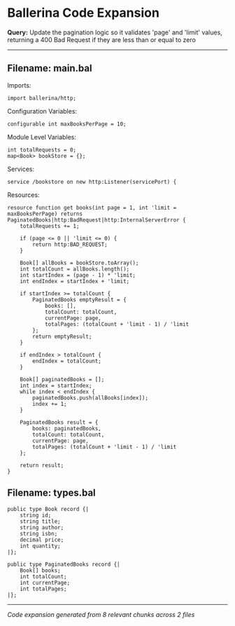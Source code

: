 # Ballerina Code Expansion

**Query:** Update the pagination logic so it validates 'page' and 'limit' values, returning a 400 Bad Request if they are less than or equal to zero

---

## Filename: main.bal

Imports:
```ballerina
import ballerina/http;
```

Configuration Variables:
```ballerina
configurable int maxBooksPerPage = 10;
```

Module Level Variables:
```ballerina
int totalRequests = 0;
map<Book> bookStore = {};
```

Services:
```ballerina
service /bookstore on new http:Listener(servicePort) {
```

Resources:
```ballerina
resource function get books(int page = 1, int 'limit = maxBooksPerPage) returns PaginatedBooks|http:BadRequest|http:InternalServerError {
    totalRequests += 1;

    if (page <= 0 || 'limit <= 0) {
        return http:BAD_REQUEST;
    }

    Book[] allBooks = bookStore.toArray();
    int totalCount = allBooks.length();
    int startIndex = (page - 1) * 'limit;
    int endIndex = startIndex + 'limit;

    if startIndex >= totalCount {
        PaginatedBooks emptyResult = {
            books: [],
            totalCount: totalCount,
            currentPage: page,
            totalPages: (totalCount + 'limit - 1) / 'limit
        };
        return emptyResult;
    }

    if endIndex > totalCount {
        endIndex = totalCount;
    }

    Book[] paginatedBooks = [];
    int index = startIndex;
    while index < endIndex {
        paginatedBooks.push(allBooks[index]);
        index += 1;
    }

    PaginatedBooks result = {
        books: paginatedBooks,
        totalCount: totalCount,
        currentPage: page,
        totalPages: (totalCount + 'limit - 1) / 'limit
    };

    return result;
}
```

## Filename: types.bal

```ballerina
public type Book record {|
    string id;
    string title;
    string author;
    string isbn;
    decimal price;
    int quantity;
|};

public type PaginatedBooks record {|
    Book[] books;
    int totalCount;
    int currentPage;
    int totalPages;
|};
```

---

*Code expansion generated from 8 relevant chunks across 2 files*
